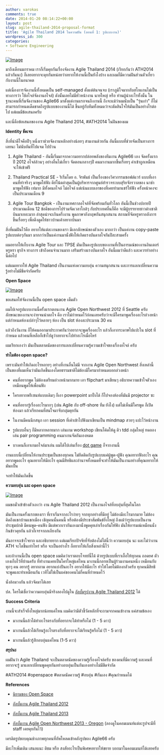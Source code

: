 ```yaml
---
author: varokas
comments: true
date: 2014-01-20 08:14:22+00:00
layout: post
slug: agile-thailand-2014-proposal-format
title: 'Agile Thailand 2014 ในความฝัน (ตอนที่ 1: รูปแบบงาน)'
wordpress_id: 300
categories:
- Software Engineering
---
```


[![Image](/images/2014/01/579851_10150863482402371_974468146_n.jpg?w=650)](/images/2014/01/579851_10150863482402371_974468146_n.jpg)

มาถึงเดือนมกราคม เราก็เริ่มคุยกันเรื่องจัดงาน Agile Thailand 2014 (เรียกกันว่า ATH2014 แล้วกันนะ) ก็เลยอยากจะคุยกันหน่อยว่าอยากให้งานนี้เป็นยังไงบ้าง และผมก็มีความฝันส่วนตัวเกี่ยวกับงานนี้ในอนาคต

แต่เนื่องการจัดงานนี้ทั้งหมดเป็น self-managed ตั้งแต่ต้นจนจบ (เราภูมิใจมากกับสโกแกนไม่เป็นทางการว่า ใช้อไจล์จัดงานอไจล์) ดังนั้นเลยไม่มีหัวหน้างาน นายใหญ่ หรือ ท่านผู้นำอะไรทั้งนั้น ในฐานะคนที่เริ่มจัดงานของ Agile66 มาตั้งแต่งานแรกจนถึงงานนี้ ถึงจะแม้ว่าผมนับเป็น "รุ่นเก่า" ก็ไม่สามารถกำหนดเด็ดขาดถึงรูปแบบของงานนี้ได้ ขึ้นอยู่กับทีมทั้งหมดว่าจะตัดสินใจให้มันเป็นอย่างไรต่อไป แต่ผมมีข้อเสนอครับ

และนี่คือข้อเสนอของงาน Agile Thailand 2014, #ATH2014 ในฝันของผม

**Identity ชัดเจน**

สิ่งที่น่าดีใจคือปีๆ หนึ่งเราช่วยจัดงานหลักอย่างน้อยๆ สามงานด้วยกัน อันนี้แบบที่ช่วยจัดเป็นทางการเลยนะ ไม่นับอันที่ไปแจม ไปป่วน



	
  1. Agile Thailand - อันนี้เริ่มมาจากความอยากปล่อยพลังของทีมงาน Agile66 เอง จัดครั้งแรกปี 2012 อไจล์ล้วนๆ อย่างอื่นไม่เกี่ยว จัดตอนกลางๆปี คนมางานมากขึ้นเรื่อยๆ ค่าเข้าถูกเหมือนจะให้เข้าฟรี

	
  2. Thailand Practical SE - ริเริ่มโดย อ. จิรพันธ์ เป็นเรื่องของวิศวกรรมซอฟต์แวร์ แบบที่เอาคนที่ทำจริงๆ มาพูดให้ฟัง คีย์โน้ตล่าสุดเป็นผู้บริหารจากศูนย์สำรวจระบบสุริยจักรวาลของ นาซ่า มาพูดให้ฟัง เท่มาก มีทั้งคนอไจล์ ไม่อไจล์ แต่เน้นแบบเอาของที่เคยทำมาแชร์ให้ฟัง ครั้งหน้าคงจะเป็นประมาณเดือน 9

	
  3. Agile Tour Bangkok - เป็นงานเทศกาลอไจล์ที่จัดพร้อมกันทั่วโลก อันนี้เป็นช่วงปลายปี ประมาณเดือน 12 ข้อดีของการไปร่วมจัดเวลาใกล้ๆ กับประเทศอื่นก็คือ จะมีผู้บรรยายชาวต่างชาติบินมาเยอะมาก ล่าสุดน่าจะเกินครึ่งงาน พูดภาษาอังกฤษกันสนุกสนาน สถาณที่จัดหรูหราอลังการขึ้นเรื่อยๆ เพื่อดึงดูดให้ชาวบ้านเค้าอยากบินมา


สิ่งที่ผมฝันไว้คือ อยากให้แต่ละงานของเรา มีเอกลักษณ์ของตัวเอง มากกว่า เป็นแค่งาน copy-paste รูปแบบต่อๆกันมา มากกว่าเป็นแค่งานมานั่งฟังให้เกิดแรงบันดาลใจกันปีละสามครั้ง

ผมอยากให้เก็บงาน Agile Tour และ TPSE มันเป็นคงรูปแบบของงานที่เป็นอารมณ์ของงานอินเตอร์ หรูหรา ธุรกิจ ทางการ เข้าถึงคนจำนวนมาก เสริมสร้างแรงบันดาลใจ อันนี้ผมว่าดีแล้ว และควรทำอย่างนี้ต่อไป

แต่ผมอยากให้ Agile Thailand เป็นงานแห่งความอบอุ่น ความสนุกสนาน และการแลกเปลี่ยนความรู้อย่างไม่มีขีดจำกัดครับ

**Open Space**

[![Image](/images/2014/01/250612_10151490905033690_605459575_n.jpg?w=650)](/images/2014/01/250612_10151490905033690_605459575_n.jpg)

ขอเสนอให้จัดงานนี้เป็น open space เต็มตัว

ผมไปเจอรูปแบบงานนี้ครั้งแรกตอนงาน Agile Open Northwest 2012 ที่ Seattle ครับ ลักษณะของงานจะง่ายจนน่าตกใจ คือ เราไม่กำหนดไว้ก่อนเลยครับว่าจะมีใครมาพูดเรื่องอะไรล่วงหน้า แต่กำหนดห้องเปล่าๆไว้หลายๆ ห้อง เป็น slot ห้องละประมาณ 30 คน

แล้วถึงวันงาน ก็ให้คนออกมาประกาศกันว่าอยากจะพูดเรื่องอะไร แล้วก็เอากระดาษไปแปะใน slot ที่กำหนด แล้วคนที่เหลือก็เข้าไปดูว่าอยากจะไปทำอะไรเมื่อไหร่

ผมเรียกเองว่า มันเป็นตลาดนัดของการแลกเปลี่ยนความรู้ความเข้าใจของเรื่องอไจล์ ครับ

**ทำไมต้อง open space?**

เพราะมันทำให้เกิดอะไรหลายๆ อย่างที่งานอื่นไม่มี จากงาน Agile Open Northwest สิ่งเหล่านี้เป็นของที่ผมเห็นว่ามันเกิดขึ้นเองโดยธรรมชาติไม่ต้องมีใครมากำหนดบอกล่วงหน้า



	
  * คนที่อยากพูด ไม่ต้องเตรียมล่วงหน้ามากมาย เอา flipchart มาเขียนๆ อธิบายความเข้าใจตัวเอง เหมือนพูดให้เพื่อนฟัง

	
  * ใครอยากพรีเซนท์แบบเดิมๆ ก็เอา powerpoint มาปิ้งได้ ก็ไปจองห้องที่มันมี projector ซะ

	
  * คนที่อยากรู้เรื่องอะไรมากๆ (เช่น Agile กับ off-shore ทืม ยังไง) แต่ไม่เห็นมีใครพูด ก็เปิดห้องมา แล้วเรียกคนที่สนใจมาจับกลุ่มคุยกัน

	
  * ในงานมีคนนึกสนุก เอา session ที่เค้าเข้าไปฟังมาเขียนเป็น mindmap สวยๆ แปะไว้หน้างาน

	
  * รูปแบบอื่นๆ ก็มีหลากหลายมาก เล่นเกม​ workshop เขียนโค้ดให้ดู ติว tdd กลุ่มใหญ่ ทดลองเล่น pair programming คนมางานจัดกันเองหมด

	
  * บางคนก็เอาเกมอไจล์มาเล่น ผมได้ไปเล่นเรื่อง [dot game](https://www.youtube.com/watch?v=5R_DntLIfm4) ก็จากงานนี้


งานแบบนี้เปลี่ยนให้งานประชุมเป็นของทุกคน ไม่ยึดติดกับรูปแบบแค่ผู้พูด-ผู้ฟัง คุณอยากฟังอะไร คุณอยากพูดอะไร คุณอยากให้มีอะไร คุณมีสิทธิและอำนาจทั้งหมดที่จะทำให้มันเป็นงานอย่างที่คุณอยากให้มันเเป็น

จงทำให้มันเกิดขึ้น

**ความอบอุ่น และ open space**

[![Image](/images/2014/01/382399_10150863497547371_1478682118_n.jpg?w=650)](/images/2014/01/382399_10150863497547371_1478682118_n.jpg)

ผมขอมั่วเข้าข้างตัวเองว่า งาน Agile Thailand 2012 เป็นงานอไจล์ที่อบอุ่นที่สุดในโลก

มันเป็นงานครั้งแรกของเรา ที่เราเริ่มจากอะไรง่ายๆ จากทุกอย่างที่มีอยู่ ไม่ต้องมีอะไรมากมาย ไม่ต้องคิดถึงแขกบ้านแขกเมือง เชิญคนนั้นคนนี้ หรือต้องมีประชาสัมพันธ์ยิ่งใหญ่ ถึงแม้ว่ารูปแบบเป็นงานประชุมปกติ มีคนพูด-คนฟัง มีแต่พวกเรากันเองมานั่งพูดคุยเล่าเรื่องกันให้ฟัง มันให้อารมณ์เหมือนนั่งกินข้าวคุยกัน แล้วก็เจรจาถกเถียงกัน

มันอาจจะเข้าใจยาก และอธิบายยาก แต่ผมเรียกปัจจัยที่จับต้องไม่ได้นี้ว่า ความอบอุ่น นะ และไม่ว่างาน ATH จะโตขึ้นเท่าไหร่ หรือ จะเป็นอย่างไร ก็อยากให้เก็บสิ่งเหล่านี้ไว้

และถ้างานนี้เป็น open space ผมคิดว่าเราตอบโจทย์นี้ได้ ด้วยรูปแบบที่เราเอื้อให้ทุกคน ถอดยศ ตัวเองเก็บไว้ที่บ้านครับ ที่ทำงานเคยเป็นใครใหญ่แค่ไหน มางานนี้กลายเป็นผู้ร่วมงานคนหนึ่ง เหมือนกับทุกๆ คน อยากรู้ อยากถาม อยากแบ่งปันอะไร อยากให้มีอะไร ทำให้โดยไม่ต้องกลัวครับ ทุกคนมีสิทธิจะพูดและทำเหมือนกัน เวทีไม่ใช่เป็นแค่ของคนไม่กี่คนที่กำหนดไว้

นั่งล้อมวงกัน แล้วจัดมาได้เลย

ปล.​ ใครไม่เชื่อว่าความอบอุ่นมีจริงลองไปดูใน [อัลบั้มรูปงาน Agile Thailand 2012](https://www.facebook.com/media/set/?set=oa.10151015561961998&type=1) ได้

**Success Criteria**

งานนี้จะสำเร็จยิ่งใหญ่มากน้อยแค่ไหน ผมคิดว่ามีตัวชี้วัดหลักที่จะถามจากคนเข้างาน แค่สามข้อเอง



	
  * มางานนี้แล้วได้ทำอะไรตรงกับที่อยากจะได้ทำหรือไม่ (1 - 5 ดาว)

	
  * มางานนี้แล้วได้เรียนรู้อะไรตรงกับที่อยากจะได้เรียนรู้หรือไม่ (1 - 5 ดาว)

	
  * มางานนี้แล้วรู้สึกอบอุ่นแค่ไหน (1-5 ดาว)


**สรุปนะ**

ผมฝันว่า Agile Thailand จะเป็นตลาดนัดของความรู้เรื่องอไจล์ครับ ของคนที่มีความรู้ และคนที่อยากจะรู้ มาแลกเปลี่ยนพูดคุยกันอย่างอบอุ่นเป็นกันเองอย่างไม่มีขีดจำกัด

#ATH2014 #openspace #ตลาดนัดความรู้ #อบอุ่น #กันเอง #คุณกำหนดได้

**References**



	
  * [นิยามของ Open Space](http://www.agileopennorthwest.com/2014/openspace.php)

	
  * [อัลบั้มงาน Agile Thailand 2012](https://www.facebook.com/media/set/?set=oa.10151015561961998&type=1)

	
  * [อัลบั้มงาน Agile Thailand 2013](https://www.facebook.com/media/set/?set=oa.10151630504091998&type=1)

	
  * [อัลบั้มงาน Agile Open Northwest 2013 - Oregon](https://www.facebook.com/media/set/?set=oa.10151433535836998&type=1) (ลองดูในคอมเมนท์แต่ละรูปจะมีที่ staff เคยคุยกันไว้)


เครดิตรูปขอบคุณช่างภาพทุกคนที่อัพโหลดเข้าคลังรูปของ Agile66 ครับ

มีอะไรเพิ่มเติม เสนอแนะ ติชม หรือ สงสัยอะไรเป็นพิเศษอยากให้ขยาย บอกมาในคอมเมนท์ได้เลยครับ
